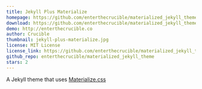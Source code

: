 ```yaml
---
title: Jekyll Plus Materialize
homepage: https://github.com/enterthecrucible/materialized_jekyll_theme
download: https://github.com/enterthecrucible/materialized_jekyll_theme/archive/master.zip
demo: http://enterthecrucible.co
author: Crucible
thumbnail: jekyll-plus-materialize.jpg
license: MIT License
license_link: https://github.com/enterthecrucible/materialized_jekyll_theme/blob/master/LISCENSE.md
github_repo: enterthecrucible/materialized_jekyll_theme
stars: 2
---
```


A Jekyll theme that uses [Materialize.css](http://www.materializecss.com)
